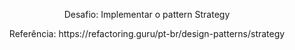 <p align="center">
  Desafio: Implementar o pattern Strategy
</p>
<p align="center">
  Referência: https://refactoring.guru/pt-br/design-patterns/strategy
</p>

